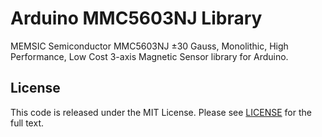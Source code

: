 # Arduino MMC5603NJ Library
MEMSIC Semiconductor MMC5603NJ ±30 Gauss, Monolithic, High Performance, Low Cost 3-axis Magnetic Sensor library for Arduino.

## License
This code is released under the MIT License. Please see [LICENSE](https://github.com/aselectroworks/Arduino-MMC5603NJ/blob/main/LICENSE) for the full text.